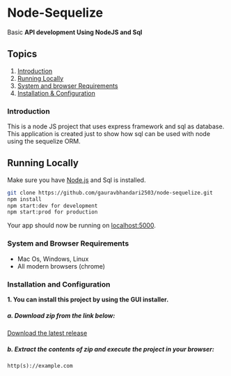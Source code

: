 # Node-Sequelize
Basic **API development Using NodeJS and Sql** 

## Topics
1. [Introduction](#introduction)
2. [Running Locally](#running-locally)
3. [System and browser Requirements](#system-and-browser-requirements)
4. [Installation & Configuration](#installation-and-configuration)

### Introduction
This is a node JS project that uses express framework and sql as database. This application is created just to show how sql can be used with node using the sequelize ORM.

## Running Locally

Make sure you have [Node.js](http://nodejs.org/) and Sql is installed.

```sh
git clone https://github.com/gauravbhandari2503/node-sequelize.git
npm install
npm start:dev for development
npm start:prod for production
```

Your app should now be running on [localhost:5000](http://127.0.0.1:localhost:5000/).

### System and Browser Requirements
- Mac Os, Windows, Linux
- All modern browsers (chrome)

### Installation and Configuration
**1. You can install this project by using the GUI installer.**

##### a. Download zip from the link below:

[Download the latest release](https://github.com/gauravbhandari2503/node-sequelize.git)

##### b. Extract the contents of zip and execute the project in your browser:

~~~
http(s)://example.com
~~~




